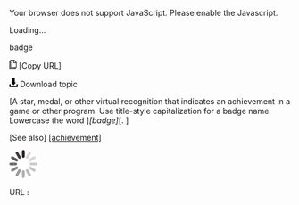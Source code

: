 Your browser does not support JavaScript. Please enable the Javascript.

Loading...

badge

![Copy URL](badge_files/Copy.png) [Copy URL]

![Download](badge_files/Download.png)
Download topic

[A star, medal, or other virtual recognition that indicates an achievement in a game or other program. Use title-style capitalization for a badge name. Lowercase the word ]*[badge]*[. ]

[See also] [[achievement]](https://worldready.cloudapp.net/Styleguide/Read?id=1413&topicid=3917)

![In progress](badge_files/activity-large.gif)

URL :


